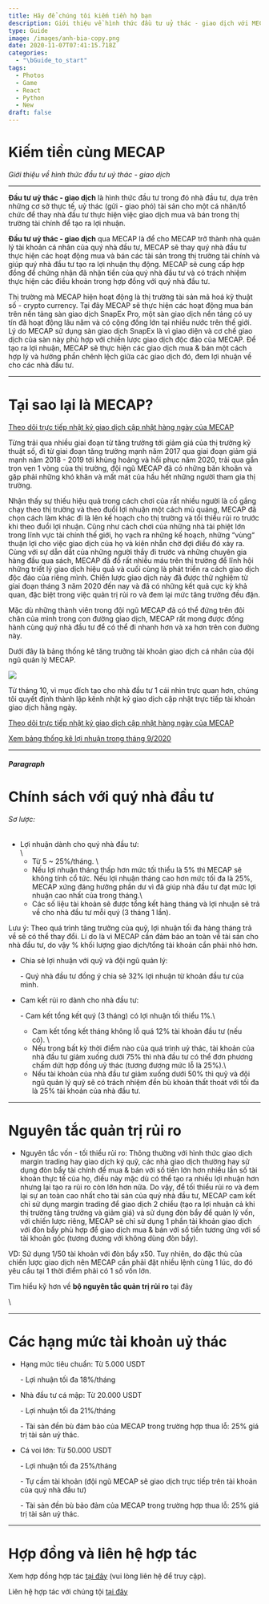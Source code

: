 ```yaml
---
title: Hãy để chúng tôi kiếm tiền hộ bạn
description: Giới thiệu về hình thức đầu tư uỷ thác - giao dịch với MECAP
type: Guide
image: /images/anh-bia-copy.png
date: 2020-11-07T07:41:15.718Z
categories:
  - "\bGuide_to_start"
tags:
  - Photos
  - Game
  - React
  - Python
  - New
draft: false
---
```

# Kiếm tiền cùng MECAP

*Giới thiệu về hình thức đầu tư uỷ thác - giao dịch*

<hr>

**Đầu tư uỷ thác - giao dịch** là hình thức đầu tư trong đó nhà đầu tư, dựa trên những cơ sở thực tế, uỷ thác (gửi - giao phó) tài sản cho một cá nhân/tổ chức để thay nhà đầu tư thực hiện việc giao dịch mua và bán trong thị trường tài chính để tạo ra lợi nhuận.

**Đầu tư uỷ thác - giao dịch** qua MECAP là để cho MECAP trở thành nhà quản lý tài khoản cá nhân của quý nhà đầu tư, MECAP sẽ thay quý nhà đầu tư thực hiện các hoạt động mua và bán các tài sản trong thị trường tài chính và giúp quý nhà đầu tư tạo ra lợi nhuận thụ động. MECAP sẽ cung cấp hợp đồng để chứng nhận đã nhận tiền của quý nhà đầu tư và có trách nhiệm thực hiện các điều khoản trong hợp đồng với quý nhà đầu tư.

Thị trường mà MECAP hiện hoạt động là thị trường tài sản mã hoá kỹ thuật số - crypto currency. Tại đây MECAP sẽ thực hiện các hoạt động mua bán trên nền tảng sàn giao dịch SnapEx Pro, một sàn giao dịch nền tảng có uy tín đã hoạt động lâu năm và có cộng đồng lớn tại nhiều nước trên thế giới. Lý do MECAP sử dụng sàn giao dịch SnapEx là vì giao diện và cơ chế giao dịch của sàn này phù hợp với chiến lược giao dịch độc đáo của MECAP. Để tạo ra lợi nhuận, MECAP sẽ thực hiện các giao dịch mua & bán một cách hợp lý và hưởng phần chênh lệch giữa các giao dịch đó, đem lợi nhuận về cho các nhà đầu tư.

<hr>

# **Tại sao lại là MECAP?**

[Theo dõi trực tiếp nhật ký giao dịch cập nhật hàng ngày của MECAP](https://t.me/mecaptrading)

Từng trải qua nhiều giai đoạn từ tăng trưởng tới giảm giá của thị trường kỹ thuật số, đi từ giai đoạn tăng trưởng mạnh năm 2017 qua giai đoạn giảm giá mạnh năm 2018 - 2019 tới khủng hoảng và hồi phục năm 2020, trải qua gần trọn vẹn 1 vòng của thị trường, đội ngũ MECAP đã có những băn khoăn và gặp phải những khó khăn và mất mát của hầu hết những người tham gia thị trường.

Nhận thấy sự thiếu hiệu quả trong cách chơi của rất nhiều người là cố gắng chạy theo thị trường và theo đuổi lợi nhuận một cách mù quáng, MECAP đã chọn cách làm khác đi là lên kế hoạch cho thị trường và tổi thiểu rủi ro trước khi theo đuổi lợi nhuận. Cũng như cách chơi của những nhà tài phiệt lớn trong lĩnh vực tài chính thế giới, họ vạch ra những kế hoạch, những “vùng“ thuận lợi cho việc giao dịch của họ và kiên nhẫn chờ đợi điều đó xảy ra. Cùng với sự dẫn dắt của những người thầy đi trước và những chuyên gia hàng đầu qua sách, MECAP đã đổ rất nhiều máu trên thị trường để lĩnh hội những triết lý giao dịch hiệu quả và cuối cùng là phát triển ra cách giao dịch độc đáo của riêng mình. Chiến lược giao dịch này đã được thử nghiệm từ giai đoạn tháng 3 năm 2020 đến nay và đã có những kết quả cực kỳ khả quan, đặc biệt trong việc quản trị rủi ro và đem lại mức tăng trưởng đều đặn.

Mặc dù những thành viên trong đội ngũ MECAP đã có thể đứng trên đôi chân của mình trong con đường giao dịch, MECAP rất mong được đồng hành cùng quý nhà đầu tư để có thể đi nhanh hơn và xa hơn trên con đường này.

Dưới đây là bảng thống kê tăng trưởng tài khoản giao dịch cá nhân của đội ngũ quản lý MECAP. 

![](/images/screen-shot-2020-11-07-at-2.54.49-pm.png)

Từ tháng 10, vì mục đích tạo cho nhà đầu tư 1 cái nhìn trực quan hơn, chúng tôi quyết định thành lập kênh nhật ký giao dịch cập nhật trực tiếp tài khoản giao dịch hằng ngày.

[Theo dõi trực tiếp nhật ký giao dịch cập nhật hàng ngày của MECAP](https://t.me/mecaptrading)

[Xem bảng thống kê lợi nhuận trong tháng 9/2020](https://docs.google.com/spreadsheets/d/1nhtpdESGOeMZZLdLdstn5L4drW1o5-zJoVAnAyxmE2A/edit?usp=sharing)

<hr>

##### Paragraph



# Chính sách với quý nhà đầu tư

###### Sơ lược:

* Lợi nhuận dành cho quý nhà đầu tư:\
  \
  - Từ 5 ~ 25%/tháng. \
  - Nếu lợi nhuận tháng thấp hơn mức tối thiểu là 5% thì MECAP sẽ không tính cổ tức. Nếu lợi nhuận tháng cao hơn mức tối đa là 25%, MECAP xứng đáng hưởng phần dư vì đã giúp nhà đầu tư đạt mức lợi nhuận cao nhất của trong tháng.\
  - Các số liệu tài khoản sẽ được tổng kết hàng tháng và lợi nhuận sẽ trả về cho nhà đầu tư mỗi quý (3 tháng 1 lần).

Lưu ý: Theo quá trình tăng trưởng của quỹ, lợi nhuận tối đa hàng tháng trả về sẽ có thể thay đổi. Lí do là vì MECAP cần đảm bảo an toàn về tài sản cho nhà đầu tư, do vậy % khối lượng giao dịch/tổng tài khoản cần phải nhỏ hơn.

* Chia sẻ lợi nhuận với quỹ và đội ngũ quản lý:

  \- Quý nhà đầu tư đồng ý chia sẻ 32% lợi nhuận từ khoản đầu tư của mình.
* Cam kết rủi ro dành cho nhà đầu tư:

  \- Cam kết tổng kết quý (3 tháng) có lợi nhuận tối thiểu 1%.\
  - Cam kết tổng kết tháng không lỗ quá 12% tài khoản đầu tư (nếu có). \
  - Nếu trong bất kỳ thời điểm nào của quá trình uỷ thác, tài khoản của nhà đầu tư giảm xuống dưới 75% thì nhà đầu tư có thể đơn phương chấm dứt hợp đồng uỷ thác (tương đương mức lỗ là 25%).\
  - Nếu tài khoản của nhà đầu tư giảm xuống dưới 50% thì quỹ và đội ngũ quản lý quỹ sẽ có trách nhiệm đền bù khoản thất thoát với tối đa là 25% tài khoản của nhà đầu tư.

<hr>

# Nguyên tắc quản trị rủi ro

* Nguyên tắc vốn - tối thiểu rủi ro: Thông thường với hình thức giao dịch margin trading hay giao dịch ký quỹ, các nhà giao dịch thường hay sử dụng đòn bẩy tài chính để mua & bán với số tiền lớn hơn nhiều lần số tài khoản thực tế của họ, điều này mặc dù có thể tạo ra nhiều lợi nhuận hơn nhưng lại tạo ra rủi ro còn lớn hơn nữa. Do vậy, để tối thiểu rủi ro và đem lại sự an toàn cao nhất cho tài sản của quý nhà đầu tư, MECAP cam kết chỉ sử dụng margin trading để giao dịch 2 chiều (tạo ra lợi nhuận cả khi thị trường tăng trưởng và giảm giá) và sử dụng đòn bẩy để quản lý vốn, với chiến lược riêng, MECAP sẽ chỉ sử dụng 1 phần tài khoản giao dịch với đòn bẩy phù hợp để giao dịch mua & bán với số tiền tương ứng với số tài khoản gốc (tương đương với không dùng đòn bẩy).

VD: Sử dụng 1/50 tài khoản với đòn bẩy x50. Tuy nhiên, do đặc thù của chiến lược giao dịch nên MECAP cần phải đặt nhiều lệnh cùng 1 lúc, do đó yêu cầu tại 1 thời điểm phải có 1 số vốn lớn.

Tìm hiểu kỹ hơn về **bộ nguyên tắc quản trị rủi ro** tại đây

\
<hr>

# Các hạng mức tài khoản uỷ thác

* Hạng mức tiêu chuẩn: Từ 5.000 USDT

  \- Lợi nhuận tối đa 18%/tháng
* Nhà đầu tư cá mập: Từ 20.000 USDT

  \- Lợi nhuận tối đa 21%/tháng

  \- Tài sản đền bù đảm bảo của MECAP trong trường hợp thua lỗ: 25% giá trị tài sản uỷ thác.
* Cá voi lớn: Từ 50.000 USDT

  \- Lợi nhuận tối đa 25%/tháng

  \- Tự cầm tài khoản (đội ngũ MECAP sẽ giao dịch trực tiếp trên tài khoản của quý nhà đầu tư)

  \- Tài sản đền bù bảo đảm của MECAP trong trường hợp thua lỗ: 25% giá trị tài sản uỷ thác.

<hr>

# Hợp đồng và liên hệ hợp tác

Xem hợp đồng hợp tác [tại đây](https://drive.google.com/file/d/1iqwMTirm5y1lQy-ejJwxFXtV1VYnCKRH/view?usp=sharing) (vui lòng liên hệ để truy cập).

Liên hệ hợp tác với chúng tội [tại đây](https://testmecap2.netlify.app/contact/)